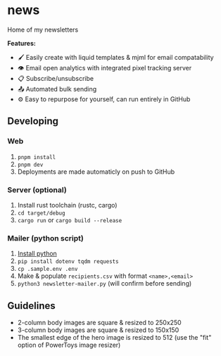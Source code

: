 # news
Home of my newsletters

**Features:**
- 🖌️ Easily create with liquid templates & mjml for email compatability
- 👁️ Email open analytics with integrated pixel tracking server
- 📋 Subscribe/unsubscribe
- 📤 Automated bulk sending
- ⚙️ Easy to repurpose for yourself, can run entirely in GitHub

## Developing
### Web
1. `pnpm install`
2. `pnpm dev`
3. Deployments are made automaticly on push to GitHub

### Server (optional)
1. Install rust toolchain (rustc, cargo)
2. `cd target/debug`
2. `cargo run` or `cargo build --release`

### Mailer (python script)
1. [Install python](https://www.python.org/downloads/)
2. `pip install dotenv tqdm requests`
3. `cp .sample.env .env`
4. Make & populate `recipients.csv` with format `<name>,<email>`
5. `python3 newsletter-mailer.py` (will confirm before sending)

## Guidelines
- 2-column body images are square & resized to 250x250
- 3-column body images are square & resized to 150x150
- The smallest edge of the hero image is resized to 512 (use the "fit" option of PowerToys image resizer)